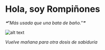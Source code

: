 # Hola, soy Rompiñones

<!--STARTS_HERE_QUOTE_README-->
<i>❝"Más usada que una bata de baño."❞</i>
<!--ENDS_HERE_QUOTE_README-->

<!--START_SECTION:update_image-->
![alt text](https://raw.githubusercontent.com/focaalvarez/rompinones/main/.github/images/MVIMG_20211009_125319.jpg?raw=true)
<!--END_SECTION:update_image-->

*Vuelve mañana para otra dosis de sabiduría*
